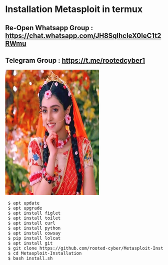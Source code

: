# Installation Metasploit in termux

## Re-Open Whatsapp Group : https://chat.whatsapp.com/JH8SqlhcIeX0IeC1t2RWmu

## Telegram Group : https://t.me/rootedcyber1
<iMg src="https://github.com/rooted-cyber/image-upload/raw/master/images(3).png" style="width:300px;height:400px;">
<br />
<pre> $ apt update
 $ apt upgrade
 $ apt install figlet
 $ apt install toilet
 $ apt install curl
 $ apt install python
 $ apt install cowsay
 $ pip install lolcat
 $ apt install git
 $ git clone https://github.com/rooted-cyber/Metasploit-Installation
 $ cd Metasploit-Installation
 $ bash install.sh
 </pre>
 
